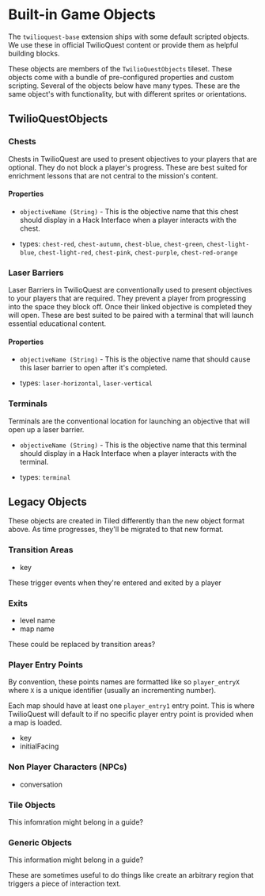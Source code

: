 # Built-in Game Objects

The `twilioquest-base` extension ships with some default scripted objects. We use these in official TwilioQuest content or provide them as helpful building blocks.

These objects are members of the `TwilioQuestObjects` tileset. These objects come with a bundle of pre-configured properties and custom scripting. Several of the objects below have many types. These are the same object's with functionality, but with different sprites or orientations.

## TwilioQuestObjects

### Chests

Chests in TwilioQuest are used to present objectives to your players that are optional. They do not block a player's progress. These are best suited for enrichment lessons that are not central to the mission's content.

#### Properties

- `objectiveName (String)` - This is the objective name that this chest should display in a Hack Interface when a player interacts with the chest.

- types: `chest-red`, `chest-autumn`, `chest-blue`, `chest-green`, `chest-light-blue`, `chest-light-red`, `chest-pink`, `chest-purple`, `chest-red-orange`

### Laser Barriers

Laser Barriers in TwilioQuest are conventionally used to present objectives to your players that are required. They prevent a player from progressing into the space they block off. Once their linked objective is completed they will open. These are best suited to be paired with a terminal that will launch essential educational content.

#### Properties

- `objectiveName (String)` - This is the objective name that should cause this laser barrier to open after it's completed.

- types: `laser-horizontal`, `laser-vertical`

### Terminals

Terminals are the conventional location for launching an objective that will open up a laser barrier.

- `objectiveName (String)` - This is the objective name that this terminal should display in a Hack Interface when a player interacts with the terminal.

- types: `terminal`

## Legacy Objects

These objects are created in Tiled differently than the new object format above. As time progresses, they'll be migrated to that new format.

### Transition Areas

- key

These trigger events when they're entered and exited by a player

### Exits

- level name
- map name

These could be replaced by transition areas?

### Player Entry Points

By convention, these points names are formatted like so `player_entryX` where `X` is a unique identifier (usually an incrementing number).

Each map should have at least one `player_entry1` entry point. This is where TwilioQuest will default to if no specific player entry point is provided when a map is loaded.

- key
- initialFacing

### Non Player Characters (NPCs)

- conversation

### Tile Objects

This infomration might belong in a guide?

### Generic Objects

This information might belong in a guide?

These are sometimes useful to do things like create an arbitrary region that triggers a piece of interaction text.
